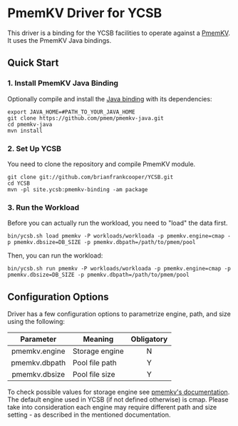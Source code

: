 <!--
Copyright (c) 2015 - 2021 YCSB contributors. All rights reserved.

Licensed under the Apache License, Version 2.0 (the "License"); you
may not use this file except in compliance with the License. You
may obtain a copy of the License at

http://www.apache.org/licenses/LICENSE-2.0

Unless required by applicable law or agreed to in writing, software
distributed under the License is distributed on an "AS IS" BASIS,
WITHOUT WARRANTIES OR CONDITIONS OF ANY KIND, either express or
implied. See the License for the specific language governing
permissions and limitations under the License. See accompanying
LICENSE file.
-->

# PmemKV Driver for YCSB
This driver is a binding for the YCSB facilities to operate against a [PmemKV](https://github.com/pmem/pmemkv). It uses the PmemKV Java bindings.

## Quick Start

### 1. Install PmemKV Java Binding
Optionally compile and install the [Java binding](https://github.com/pmem/pmemkv-java) with its dependencies:

    export JAVA_HOME=#PATH_TO_YOUR_JAVA_HOME
    git clone https://github.com/pmem/pmemkv-java.git
    cd pmemkv-java
    mvn install

### 2. Set Up YCSB
You need to clone the repository and compile PmemKV module.

    git clone git://github.com/brianfrankcooper/YCSB.git
    cd YCSB
    mvn -pl site.ycsb:pmemkv-binding -am package

### 3. Run the Workload
Before you can actually run the workload, you need to "load" the data first.

    bin/ycsb.sh load pmemkv -P workloads/workloada -p pmemkv.engine=cmap -p pmemkv.dbsize=DB_SIZE -p pmemkv.dbpath=/path/to/pmem/pool

Then, you can run the workload:

    bin/ycsb.sh run pmemkv -P workloads/workloada -p pmemkv.engine=cmap -p pmemkv.dbsize=DB_SIZE -p pmemkv.dbpath=/path/to/pmem/pool

## Configuration Options
Driver has a few configuration options to parametrize engine, path, and size using the following:

| Parameter     | Meaning        | Obligatory |
| :-----------: | -------------- | :--------: |
| pmemkv.engine | Storage engine | N          |
| pmemkv.dbpath | Pool file path | Y          |
| pmemkv.dbsize | Pool file size | Y          |

To check possible values for storage engine see
[pmemkv's documentation](https://github.com/pmem/pmemkv#storage-engines).
The default engine used in YCSB (if not defined otherwise) is cmap.
Please take into consideration each engine may require different path and size
setting - as described in the mentioned documentation.
